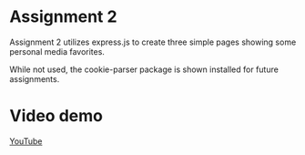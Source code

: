 # Assignment 2

Assignment 2 utilizes express.js to create three simple pages showing some personal media favorites.

While not used, the cookie-parser package is shown installed for future assignments.

# Video demo
[YouTube](https://youtu.be/WUSeVZOq0oA)